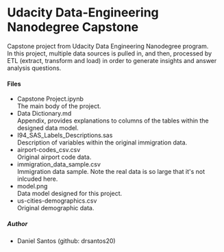 # Udacity Data-Engineering Nanodegree Capstone
Capstone project from Udacity Data Engineering Nanodegree program.      
In this project, multiple data sources is pulled in, and then, processed by ETL (extract, transform and load) in order to generate insights and answer analysis questions.    

#### Files
- Capstone Project.ipynb   
  The main body of the project. 
- Data Dictionary.md   
  Appendix, provides explanations to columns of the tables within the designed data model. 
- I94_SAS_Labels_Descriptions.sas   
  Description of variables within the original immigration data. 
- airport-codes_csv.csv   
  Original airport code data. 
- immigration_data_sample.csv   
  Immigration data sample. Note the real data is so large that it's not inlcuded here. 
- model.png   
  Data model designed for this project. 
- us-cities-demographics.csv   
  Original demographic data. 

##### Author
- Daniel Santos (github: drsantos20)